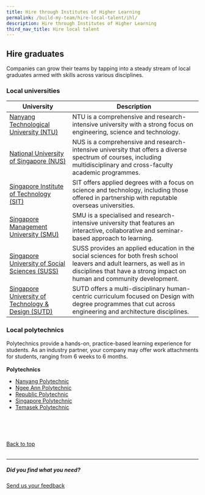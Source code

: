 ```yaml
---
title: Hire through Institutes of Higher Learning
permalink: /build-my-team/hire-local-talent/ihl/
description: Hire through Institutes of Higher Learning
third_nav_title: Hire local talent
---
```

## Hire graduates
Companies can grow their teams by tapping into a steady stream of local graduates armed with skills across various disciplines.

### Local universities

| University | Description |
| -------- | -------- |
| [Nanyang Technological University (NTU)](https://www.ntu.edu.sg/education/career-guidance-industry-collaborations/for-employers)     | NTU is a comprehensive and research-intensive university with a strong focus on engineering, science and technology.     |
| [National University of Singapore (NUS)](https://nus.edu.sg/cfg/)     | NUS is a comprehensive and research-intensive university that offers a diverse spectrum of courses, including multidisciplinary and cross-faculty academic programmes.   | 
| [Singapore Institute of Technology (SIT)](https://www.singaporetech.edu.sg/life-at-sit/get-career-ready)     | SIT offers applied degrees with a focus on science and technology, including those offered in partnership with reputable overseas universities.   | 
| [Singapore Management University (SMU)](https://careerservices.smu.edu.sg/)     | SMU is a specialised and research-intensive university that features an interactive, collaborative and seminar-based approach to learning.   | 
| [Singapore University of Social Sciences (SUSS)](https://www.suss.edu.sg/about-suss/centres/student-success-centre/career-development-office)     | SUSS provides an applied education in the social sciences for both fresh school leavers and adult learners, as well as in disciplines that have a strong impact on human and community development.   | 
| [Singapore University of Technology &amp; Design (SUTD)](https://www.sutd.edu.sg/Student-Development/Career-Services/Industry-Partners/Why-SUTD)     | SUTD offers a multi-disciplinary human-centric curriculum focused on Design with degree programmes that cut across engineering and architecture disciplines.    | 

### Local polytechnics
Polytechnics provide a hands-on, practice-based learning experience for students. As an industry partner, your company may offer work attachments for students, ranging from 6 weeks to 6 months.
<br><br>
**Polytechnics**
* [Nanyang Polytechnic](https://www.nyp.edu.sg/about-nyp/nyp-support-centre-and-services/education-and-career-guidance/industry-partners.html)
* [Ngee Ann Polytechnic](https://www.np.edu.sg/connect/industry-partners)
* [Republic Polytechnic](https://www.rp.edu.sg/industry/work-with-our-students)
* [Singapore Polytechnic](https://www.sp.edu.sg/industry/span/career-opportunities)
* [Temasek Polytechnic](https://www.tp.edu.sg/landing/industry-partners.html)

<br>
<br>
<br>

[Back to top](#Hire-graduates)<br><br>

<hr>

##### Did you find what you need?
[Send us your feedback](https://form.gov.sg/642693623cb98f001239be0d)